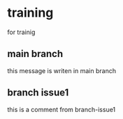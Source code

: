 # training

for trainig

## main branch

this message is writen in main branch

## branch issue1

this is a comment from branch-issue1
